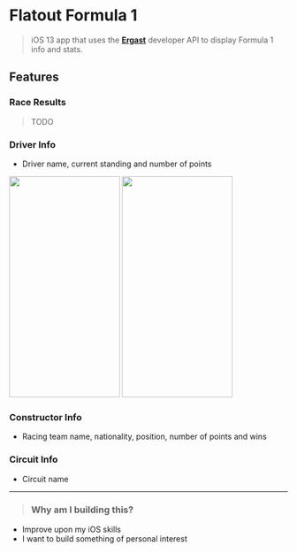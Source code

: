 # Flatout Formula 1

 > iOS 13 app that uses the **[Ergast](http://ergast.com/mrd/)** developer API to display Formula 1 info and stats. 

## Features

### Race Results
> TODO

### Driver Info
* Driver name, current standing and number of points 

<img src="https://giant.gfycat.com/TediousSelfassuredBluefish.gif" width="200" height="400"> <img src="https://giant.gfycat.com/ElementaryAdorableHammerheadbird.gif" width="200" height="400">
### Constructor Info
* Racing team name, nationality, position, number of points and wins

### Circuit Info
* Circuit name

---
> ### Why am I building this?
* Improve upon my iOS skills
* I want to build something of personal interest
